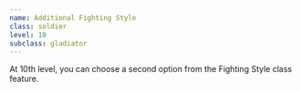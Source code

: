 ```yaml
---
name: Additional Fighting Style
class: soldier
level: 10
subclass: gladiator
---
```

At 10th level, you can choose a second option from the Fighting Style class feature.
